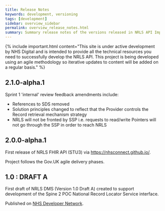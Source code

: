 ```yaml
---
title: Release Notes
keywords: development, versioning
tags: [development]
sidebar: overview_sidebar
permalink: overview_release_notes.html
summary: Summary release notes of the versions released in NRLS API Implementation Guide
---
```


{% include important.html content="This site is under active development by NHS Digital and is intended to provide all the technical resources you need to successfully develop the NRLS API. This project is being developed using an agile methodology so iterative updates to content will be added on a regular basis." %}


## 2.1.0-alpha.1 ##

Sprint 1 'internal' review feedback amendments include:

- References to SDS removed
- Solution principles changed to reflect that the Provider controls the Record retrieval mechanism strategy 
- NRLS will not be fronted by SSP i.e. requests to read/write Pointers will not go through the SSP in order to reach NRLS

## 2.0.0-alpha.1 ##

First release of NRLS FHIR API (STU3) via https://nhsconnect.github.io/. 

Project follows the Gov.UK agile delivery phases.   

## 1.0 : DRAFT A ##

First draft of NRLS DMS (Version 1.0 Draft A) created to support development of the Spine 2 POC National Record Locator Service interface.

Published on [NHS Developer Network](https://data.developer.nhs.uk/fhir/nrls-v1-draft-a/Chapter.1.About/index.html).
